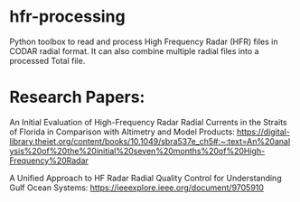 # hfr-processing
Python toolbox to read and process High Frequency Radar (HFR) files in CODAR radial format. It can also combine multiple radial files into a processed Total file.



# Research Papers:

An Initial Evaluation of High-Frequency Radar Radial Currents in the Straits of Florida in Comparison with Altimetry and Model Products: https://digital-library.theiet.org/content/books/10.1049/sbra537e_ch5#:~:text=An%20analysis%20of%20the%20initial%20seven%20months%20of%20High-Frequency%20Radar

A Unified Approach to HF Radar Radial Quality Control for Understanding Gulf Ocean Systems: https://ieeexplore.ieee.org/document/9705910

